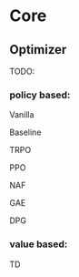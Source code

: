 # Core

## Optimizer
TODO:

### policy based:

Vanilla

Baseline

TRPO

PPO

NAF

GAE

DPG

### value based:

TD
